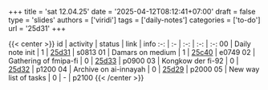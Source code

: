 +++
title = 'sat 12.04.25'
date = '2025-04-12T08:12:41+07:00'
draft = false
type = 'slides'
authors = ['viridi']
tags = ['daily-notes']
categories = ['to-do']
url = '25d31'
+++

{{< center >}}
id | activity | status | link | info
:-: | :- | :-: | :-: | :-:
00 | Daily note init        | 1 | [25d31](/notes/25d31) | s0813
01 | Damars on medium       | 1 | [25c40](/notes/25c40) | e0749
02 | Gathering of fmipa-fi  | 0 | [25d33](/notes/25d33) | p0900
03 | Kongkow der fi-92      | 0 | [25d32](/notes/25d32) | p1200
04 | Archive on ai-innayah  | 0 | [25d29](/notes/25d29) | p2000
05 | New way list of tasks  | 0 | - | p2100
{{< /center >}}
